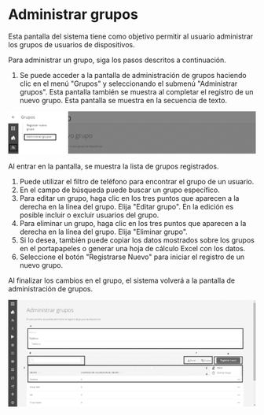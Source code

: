 # Administrar grupos

Esta pantalla del sistema tiene como objetivo permitir al usuario administrar los grupos de usuarios de dispositivos.

Para administrar un grupo, siga los pasos descritos a continuación.

1. Se puede acceder a la pantalla de administración de grupos haciendo clic en el menú "Grupos" y seleccionando el submenú "Administrar grupos". Esta pantalla también se muestra al completar el registro de un nuevo grupo. Esta pantalla se muestra en la secuencia de texto.

![](<../.gitbook/assets/2 (2) (1).png>)

Al entrar en la pantalla, se muestra la lista de grupos registrados.

1. Puede utilizar el filtro de teléfono para encontrar el grupo de un usuario.
2. En el campo de búsqueda puede buscar un grupo específico.
3. Para editar un grupo, haga clic en los tres puntos que aparecen a la derecha en la línea del grupo. Elija "Editar grupo". En la edición es posible incluir o excluir usuarios del grupo.
4. Para eliminar un grupo, haga clic en los tres puntos que aparecen a la derecha en la línea del grupo. Elija "Eliminar grupo".
5. Si lo desea, también puede copiar los datos mostrados sobre los grupos en el portapapeles o generar una hoja de cálculo Excel con los datos.
6. Seleccione el botón "Registrarse Nuevo" para iniciar el registro de un nuevo grupo.

Al finalizar los cambios en el grupo, el sistema volverá a la pantalla de administración de grupos.

![](<../.gitbook/assets/3 (2) (1).png>)
